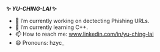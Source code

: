 **✨ _YU-CHING-LAI_ ✨** 

- 🔭 I’m currently working on dectecting Phishing URLs.
- 🌱 I’m currently learning C++.
- 📫 How to reach me: www.linkedin.com/in/yu-ching-lai
- 😄 Pronouns: hzyc_

<!-- 
- 👯 I’m looking to collaborate on ...
- 🤔 I’m looking for help with ...
- 💬 Ask me about ...
- ⚡ Fun fact: ...
-->
